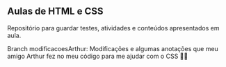 ## Aulas de HTML e CSS
Repositório para guardar testes, atividades e conteúdos apresentados em aula.

Branch modificacoesArthur:
Modificações e algumas anotações que meu amigo Arthur fez no meu código para me ajudar com o CSS 👍🏻
